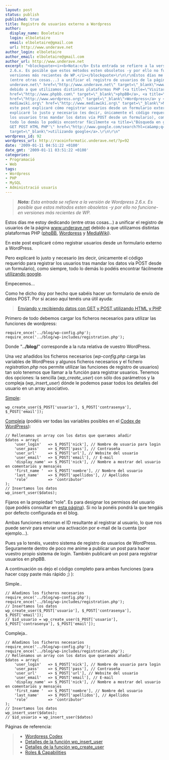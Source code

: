 ```yaml
---
layout: post
status: publish
published: true
title: Registro de usuarios externo a Wordpress
author:
  display_name: Booletaire
  login: elboletaire
  email: elboletaire@gmail.com
  url: http://www.underave.net
author_login: elboletaire
author_email: elboletaire@gmail.com
author_url: http://www.underave.net
excerpt: "<blockquote><i><b>Nota:</b> Esta entrada se refiere a la versión de Wordpress
  2.6.x. Es posible que estos métodos esten obsoletos -y por ello no funcione- en
  versiones más recientes de WP.</i></blockquote>\r\n\r\nEstos días me estoy dedicando
  (entre otras cosas...) a unificar el registro de usuarios de la página <a title=\"Visitar
  underave.net\" href=\"http://www.underave.net\" target=\"_blank\">www.underave.net</a>
  debido a que utilizamos distintas plataformas PHP (<a title=\"Visitar phpBB.com\"
  href=\"http://www.phpbb.com\" target=\"_blank\">phpBB</a>, <a title=\"Visitar wordpress.org\"
  href=\"http://www.wordpress.org\" target=\"_blank\">Wordpress</a> y <a title=\"Visitar
  mediawiki.org\" href=\"http://www.mediawiki.org\" target=\"_blank\">MediaWiki</a>).\r\n\r\nEn
  este post explicaré cómo registrar usuarios desde un formulario externo a WordPress.\r\n\r\nPero
  explicaré lo justo y necesario (es decir, únicamente el código requerido para registrar
  los usuarios tras mandar los datos vía POST desde un formulario), como siempre,
  todo lo demás lo podéis encontrar fácilmente <a title=\"Búsqueda en google 'datos
  GET POST HTML PHP'\" href=\"http://www.google.com/search?hl=ca&amp;q=enviar+datos+get+post+php+html&amp;btnG=Cerca&amp;lr=\"
  target=\"_blank\">utilizando google</a>.\r\n\r\n"
wordpress_id: 92
wordpress_url: http://racoinformatic.underave.net/?p=92
date: '2009-01-11 04:51:22 +0100'
date_gmt: '2009-01-11 03:51:22 +0100'
categories:
- Programació
- Web
tags:
- Wordpress
- PHP
- MySQL
- Administració usuaris
---
```


><i><b>Nota:</b> Esta entrada se refiere a la versión de Wordpress 2.6.x. Es posible que estos métodos esten obsoletos -y por ello no funcione- en versiones más recientes de WP.</i>

Estos días me estoy dedicando (entre otras cosas...) a unificar el registro de usuarios de la página <a title="Visitar underave.net" href="http://www.underave.net" target="_blank">www.underave.net</a> debido a que utilizamos distintas plataformas PHP (<a title="Visitar phpBB.com" href="http://www.phpbb.com" target="_blank">phpBB</a>, <a title="Visitar wordpress.org" href="http://www.wordpress.org" target="_blank">Wordpress</a> y <a title="Visitar mediawiki.org" href="http://www.mediawiki.org" target="_blank">MediaWiki</a>).

En este post explicaré cómo registrar usuarios desde un formulario externo a WordPress.

Pero explicaré lo justo y necesario (es decir, únicamente el código requerido para registrar los usuarios tras mandar los datos vía POST desde un formulario), como siempre, todo lo demás lo podéis encontrar fácilmente <a title="Búsqueda en google 'datos GET POST HTML PHP'" href="http://www.google.com/search?hl=ca&amp;q=enviar+datos+get+post+php+html&amp;btnG=Cerca&amp;lr=" target="_blank">utilizando google</a>.

<a id="more"></a><a id="more-92"></a>
Empecemos...

Como he dicho doy por hecho que sabéis hacer un formulario de envío de datos POST. Por si acaso aquí tenéis una útil ayuda:
<blockquote>
<a title="Visitar la web de referencia" href="http://aprendeenlinea.udea.edu.co/lms/moodle/mod/resource/view.php?id=47214" target="_blank">Enviando y recibiendo datos con GET y POST utilizando HTML y PHP</a></blockquote>

Primero de todo debemos cargar los ficheros necesarios para utilizar las funciones de wordpress:

~~~php?start_inline=1
require_once('../blog/wp-config.php');
require_once('../blog/wp-includes/registration.php');
~~~

Donde "<strong>../blog/</strong>" corresponde a la ruta relativa de vuestro WordPress.

Una vez añadidos los ficheros necesarios (<em>wp-config.php</em> carga las variables de WordPress y algunos ficheros necesarios y el fichero <em>registration.php</em> nos permite utilizar las funciones de registro de usuarios) tan solo tenemos que llamar a la función para registrar usuarios. Tenemos dos opciones: la sencilla (<em>wp_create_user</em>) con sólo dos parámetros y la compleja (<em>wp_insert_user</em>) dónde le podemos pasar todos los detalles del usuario en un array asociativo.

<a title="Ver detalles en el Codex de Wordpress" href="http://codex.wordpress.org/Function_Reference/wp_create_user" target="_blank">Simple</a>:

~~~php?start_inline=1
wp_create_user($_POST['usuario'], $_POST['contrasenya'], $_POST['email']);
~~~

<a title="Ver detalles en el Codex de Wordpress" href="http://codex.wordpress.org/Function_Reference/wp_insert_user" target="_blank">Compleja</a> (podéis ver todas las variables posibles en el <a title="Ver detalles en el Codex de Wordpress" href="http://codex.wordpress.org/Function_Reference/wp_insert_user" target="_blank">Codex de WordPress</a>):

~~~php?start_inline=1
// Rellenamos un array con los datos que queramos añadir
$datos = array(
    'user_login'   => $_POST['nick'], // Nombre de usuario para login
    'user_pass'    => $_POST['pass'], // Contraseña
    'user_url'     => $_POST['url'], // Website del usuario
    'user_email'   => $_POST['email'], // E-mail
    'display_name' => $_POST['nick'], // Nombre a mostrar del usuario en comentarios y mensajes
    'first_name '  => $_POST['nombre'], // Nombre del usuario
    'last_name'    => $_POST['apellidos'], // Apellidos
    'role'         => 'contributor'
);
// Insertamos los datos
wp_insert_user($datos);
~~~

Fijaros en la propiedad "role". Es para designar los permisos del usuario (que podéis consultar en <a title="Roles &amp; Capabilities @ Wordpress Codex" href="http://codex.wordpress.org/Roles_and_Capabilities" target="_blank">esta página</a>). Si no la ponéis pondrá la que tengáis por defecto configurada en el blog.

Ambas funciones retornan el ID resultante al registrar al usuario, lo que nos puede servir para enviar una activación por e-mail de la cuenta (por ejemplo...).

Pues ya lo tenéis, vuestro sistema de registro de usuarios de WordPress. Seguramente dentro de poco me anime a publicar un post para hacer vuestro propio sistema de login. También publicaré un post para registrar usuarios en phpBB.

A continuación os dejo el código completo para ambas funciones (para hacer copy paste más rápido ;) ):

Simple..

~~~php?start_inline=1
// Añadimos los ficheros necesarios
require_once('../blog/wp-config.php');
require_once('../blog/wp-includes/registration.php');
// Insertamos los datos
wp_create_user($_POST['usuario'], $_POST['contrasenya'], $_POST['email']);
// $id_usuario = wp_create_user($_POST['usuario'], $_POST['contrasenya'], $_POST['email']);
~~~

Compleja..

~~~php?start_inline=1
// Añadimos los ficheros necesarios
require_once('../blog/wp-config.php');
require_once('../blog/wp-includes/registration.php');
// Rellenamos un array con los datos que queramos añadir
$datos = array(
    'user_login'   => $_POST['nick'], // Nombre de usuario para login
    'user_pass'    => $_POST['pass'], // Contraseña
    'user_url'     => $_POST['url'], // Website del usuario
    'user_email'   => $_POST['email'], // E-mail
    'display_name' => $_POST['nick'], // Nombre a mostrar del usuario en comentarios y mensajes
    'first_name '  => $_POST['nombre'], // Nombre del usuario
    'last_name'    => $_POST['apellidos'], // Apellidos
    'role'         => 'contributor'
);
// Insertamos los datos
wp_insert_user($datos);
// $id_usuario = wp_insert_user($datos)
~~~

Páginas de referencia:

<blockquote>
<ul>
  <li><a title="Wordpress Codex" href="http://codex.wordpress.org" target="_blank">Wordpress Codex</a></li>
  <li><a title="Wordpress Codex" href="http://codex.wordpress.org/Function_Reference/wp_insert_user" target="_blank">Detalles de la función wp_insert_user</a></li>
  <li><a title="Wordpress Codex" href="http://codex.wordpress.org/Function_Reference/wp_create_user" target="_blank">Detalles de la función wp_create_user</a></li>
  <li><a title="Wordpress Codex" href="http://codex.wordpress.org/Roles_and_Capabilities" target="_blank">Roles &amp; Capabilities</a></li>
</ul>
</blockquote>
